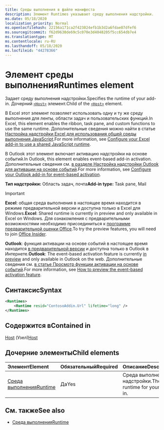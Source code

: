 ```yaml
---
title: Среды выполнения в файле манифеста
description: Элемент Runtimes указывает среду выполнения надстройки.
ms.date: 05/18/2020
localization_priority: Normal
ms.openlocfilehash: 22156a171ca2f423024efb1b3d2a6fdae07dfef6
ms.sourcegitcommit: f62d9630de69c5c070e3d4048205f5cc654db7e4
ms.translationtype: MT
ms.contentlocale: ru-RU
ms.lasthandoff: 05/18/2020
ms.locfileid: "44278366"
---
```

# <a name="runtimes-element"></a><span data-ttu-id="c4ac5-103">Элемент среды выполнения</span><span class="sxs-lookup"><span data-stu-id="c4ac5-103">Runtimes element</span></span>

<span data-ttu-id="c4ac5-104">Задает среду выполнения надстройки.</span><span class="sxs-lookup"><span data-stu-id="c4ac5-104">Specifies the runtime of your add-in.</span></span> <span data-ttu-id="c4ac5-105">Дочерний [`<Host>`](host.md) элемент.</span><span class="sxs-lookup"><span data-stu-id="c4ac5-105">Child of the [`<Host>`](host.md) element.</span></span>

<span data-ttu-id="c4ac5-106">В Excel этот элемент позволяет использовать одну и ту же среду выполнения для ленты, области задач и пользовательских функций.</span><span class="sxs-lookup"><span data-stu-id="c4ac5-106">In Excel, this element enables the ribbon, task pane, and custom functions to use the same runtime.</span></span> <span data-ttu-id="c4ac5-107">Дополнительные сведения можно найти в статье [Настройка надстройки Excel для использования общей среды выполнения JavaScript](../../excel/configure-your-add-in-to-use-a-shared-runtime.md).</span><span class="sxs-lookup"><span data-stu-id="c4ac5-107">For more information, see [Configure your Excel add-in to use a shared JavaScript runtime](../../excel/configure-your-add-in-to-use-a-shared-runtime.md).</span></span>

<span data-ttu-id="c4ac5-108">В Outlook этот элемент включает активацию надстройки на основе событий.</span><span class="sxs-lookup"><span data-stu-id="c4ac5-108">In Outlook, this element enables event-based add-in activation.</span></span> <span data-ttu-id="c4ac5-109">Дополнительные сведения см. [в разделе Настройка надстройки Outlook для активации на основе событий](../../outlook/autolaunch.md).</span><span class="sxs-lookup"><span data-stu-id="c4ac5-109">For more information, see [Configure your Outlook add-in for event-based activation](../../outlook/autolaunch.md).</span></span>

<span data-ttu-id="c4ac5-110">**Тип надстройки:** Область задач, почта</span><span class="sxs-lookup"><span data-stu-id="c4ac5-110">**Add-in type:** Task pane, Mail</span></span>

> [!IMPORTANT]
> <span data-ttu-id="c4ac5-111">**Excel**: общая среда выполнения в настоящее время находится в режиме предварительной версии и доступна только в Excel для Windows.</span><span class="sxs-lookup"><span data-stu-id="c4ac5-111">**Excel**: Shared runtime is currently in preview and only available in Excel on Windows.</span></span> <span data-ttu-id="c4ac5-112">Для ознакомления с предварительными возможностями необходимо присоединиться к [программе предварительной оценки Office](https://insider.office.com/).</span><span class="sxs-lookup"><span data-stu-id="c4ac5-112">To try the preview features, you will need to join [Office Insider](https://insider.office.com/).</span></span>
>
> <span data-ttu-id="c4ac5-113">**Outlook**: функция активации на основе событий в настоящее время находится [в предварительной версии](../../reference/objectmodel/preview-requirement-set/outlook-requirement-set-preview.md) и доступна только в Outlook в Интернете.</span><span class="sxs-lookup"><span data-stu-id="c4ac5-113">**Outlook**: The event-based activation feature is currently [in preview](../../reference/objectmodel/preview-requirement-set/outlook-requirement-set-preview.md) and only available in Outlook on the web.</span></span> <span data-ttu-id="c4ac5-114">Дополнительные сведения см. [в статье Просмотр функции активации на основе событий](../../outlook/autolaunch.md#how-to-preview-the-event-based-activation-feature).</span><span class="sxs-lookup"><span data-stu-id="c4ac5-114">For more information, see [How to preview the event-based activation feature](../../outlook/autolaunch.md#how-to-preview-the-event-based-activation-feature).</span></span>

## <a name="syntax"></a><span data-ttu-id="c4ac5-115">Синтаксис</span><span class="sxs-lookup"><span data-stu-id="c4ac5-115">Syntax</span></span>

```XML
<Runtimes>
    <Runtime resid="ContosoAddin.Url" lifetime="long" />
</Runtimes>
```

## <a name="contained-in"></a><span data-ttu-id="c4ac5-116">Содержится в</span><span class="sxs-lookup"><span data-stu-id="c4ac5-116">Contained in</span></span>

<span data-ttu-id="c4ac5-117">[Host](host.md) (Узел)</span><span class="sxs-lookup"><span data-stu-id="c4ac5-117">[Host](host.md)</span></span>

## <a name="child-elements"></a><span data-ttu-id="c4ac5-118">Дочерние элементы</span><span class="sxs-lookup"><span data-stu-id="c4ac5-118">Child elements</span></span>

|  <span data-ttu-id="c4ac5-119">Элемент</span><span class="sxs-lookup"><span data-stu-id="c4ac5-119">Element</span></span> |  <span data-ttu-id="c4ac5-120">Обязательный</span><span class="sxs-lookup"><span data-stu-id="c4ac5-120">Required</span></span>  |  <span data-ttu-id="c4ac5-121">Описание</span><span class="sxs-lookup"><span data-stu-id="c4ac5-121">Description</span></span>  |
|:-----|:-----|:-----|
| [<span data-ttu-id="c4ac5-122">Среда выполнения</span><span class="sxs-lookup"><span data-stu-id="c4ac5-122">Runtime</span></span>](runtime.md) | <span data-ttu-id="c4ac5-123">Да</span><span class="sxs-lookup"><span data-stu-id="c4ac5-123">Yes</span></span> |  <span data-ttu-id="c4ac5-124">Среда выполнения надстройки.</span><span class="sxs-lookup"><span data-stu-id="c4ac5-124">The runtime for your add-in.</span></span> |

## <a name="see-also"></a><span data-ttu-id="c4ac5-125">См. также</span><span class="sxs-lookup"><span data-stu-id="c4ac5-125">See also</span></span>

- [<span data-ttu-id="c4ac5-126">Среда выполнения</span><span class="sxs-lookup"><span data-stu-id="c4ac5-126">Runtime</span></span>](runtime.md)
